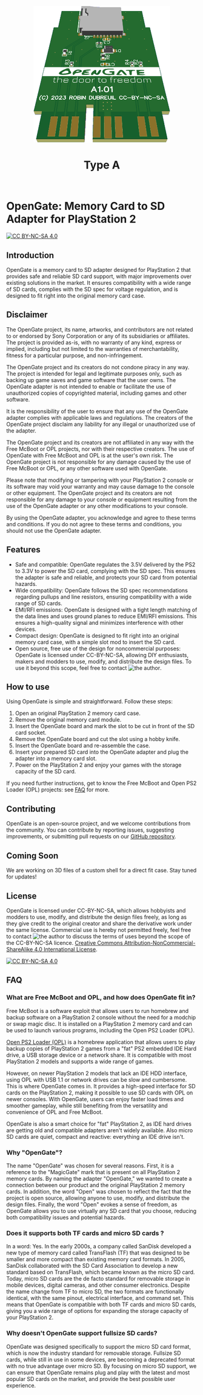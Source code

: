 <p align="center">
    <img src="https://github.com/Robin-DUBREUIL/opengate/raw/A/3D_render.png" width="360"/>
</p>
<h1 align="center">Type A</h1>
<br/>

# OpenGate: Memory Card to SD Adapter for PlayStation 2
[![CC BY-NC-SA 4.0][cc-by-nc-sa-shield]][cc-by-nc-sa]

## Introduction

OpenGate is a memory card to SD adapter designed for PlayStation 2 that provides safe and reliable SD card support, with major improvements over existing solutions in the market. It ensures compatibility with a wide range of SD cards, complies with the SD spec for voltage regulation, and is designed to fit right into the original memory card case.

## Disclaimer

The OpenGate project, its name, artworks, and contributors are not related to or endorsed by Sony Corporation or any of its subsidiaries or affiliates. The project is provided as-is, with no warranty of any kind, express or implied, including but not limited to the warranties of merchantability, fitness for a particular purpose, and non-infringement.

The OpenGate project and its creators do not condone piracy in any way. The project is intended for legal and legitimate purposes only, such as backing up game saves and game software that the user owns. The OpenGate adapter is not intended to enable or facilitate the use of unauthorized copies of copyrighted material, including games and other software.

It is the responsibility of the user to ensure that any use of the OpenGate adapter complies with applicable laws and regulations. The creators of the OpenGate project disclaim any liability for any illegal or unauthorized use of the adapter.

The OpenGate project and its creators are not affiliated in any way with the Free McBoot or OPL projects, nor with their respective creators. The use of OpenGate with Free McBoot and OPL is at the user's own risk. The OpenGate project is not responsible for any damage caused by the use of Free McBoot or OPL, or any other software used with OpenGate.

Please note that modifying or tampering with your PlayStation 2 console or its software may void your warranty and may cause damage to the console or other equipment. The OpenGate project and its creators are not responsible for any damage to your console or equipment resulting from the use of the OpenGate adapter or any other modifications to your console.

By using the OpenGate adapter, you acknowledge and agree to these terms and conditions. If you do not agree to these terms and conditions, you should not use the OpenGate adapter.

## Features

- Safe and compatible: OpenGate regulates the 3.5V delivered by the PS2 to 3.3V to power the SD card, complying with the SD spec. This ensures the adapter is safe and reliable, and protects your SD card from potential hazards.
- Wide compatibility: OpenGate follows the SD spec recommendations regarding pullups and line resistors, ensuring compatibility with a wide range of SD cards.
- EMI/RFI emissions: OpenGate is designed with a tight length matching of the data lines and uses ground planes to reduce EMI/RFI emissions. This ensures a high-quality signal and minimizes interference with other devices.
- Compact design: OpenGate is designed to fit right into an original memory card case, with a simple slot mod to insert the SD card.
- Open source, free use of the design for noncommercial purposes: OpenGate is licensed under CC-BY-NC-SA, allowing DIY enthusiasts, makers and modders to use, modify, and distribute the design files. To use it beyond this scope, feel free to contact ![the author](https://github.com/Robin-DUBREUIL).

## How to use

Using OpenGate is simple and straightforward. Follow these steps:

1. Open an original PlayStation 2 memory card case.
2. Remove the original memory card module.
3. Insert the OpenGate board and mark the slot to be cut in front of the SD card socket.
4. Remove the OpenGate board and cut the slot using a hobby knife.
5. Insert the OpenGate board and re-assemble the case.
6. Insert your prepared SD card into the OpenGate adapter and plug the adapter into a memory card slot.
7. Power on the PlayStation 2 and enjoy your games with the storage capacity of the SD card.

If you need further instructions, get to know the Free McBoot and Open PS2 Loader (OPL) projects: see [FAQ](#FAQ) for more.

## Contributing

OpenGate is an open-source project, and we welcome contributions from the community. You can contribute by reporting issues, suggesting improvements, or submitting pull requests on our [GitHub repository](https://github.com//Robin-DUBREUIL/opengate/).

## Coming Soon

We are working on 3D files of a custom shell for a direct fit case. Stay tuned for updates!

## License

OpenGate is licensed under CC-BY-NC-SA, which allows hobbyists and modders to use, modify, and distribute the design files freely, as long as they give credit to the original creator and share the derivative work under the same license. Commercial use is hereby not permitted freely, feel free to contact ![the author](https://github.com/Robin-DUBREUIL) to discuss the terms of uses beyond the scope of the CC-BY-NC-SA licence.
[Creative Commons Attribution-NonCommercial-ShareAlike 4.0 International License][cc-by-nc-sa].

[![CC BY-NC-SA 4.0][cc-by-nc-sa-image]][cc-by-nc-sa]


[cc-by-nc-sa]: http://creativecommons.org/licenses/by-nc-sa/4.0/
[cc-by-nc-sa-image]: https://licensebuttons.net/l/by-nc-sa/4.0/88x31.png
[cc-by-nc-sa-shield]: https://img.shields.io/badge/License-CC%20BY--NC--SA%204.0-lightgrey.svg

## FAQ

### What are Free McBoot and OPL, and how does OpenGate fit in?

Free McBoot is a software exploit that allows users to run homebrew and backup software on a PlayStation 2 console without the need for a modchip or swap magic disc. It is installed on a PlayStation 2 memory card and can be used to launch various programs, including the Open PS2 Loader (OPL).

[Open PS2 Loader (OPL)](https://github.com/ps2homebrew/Open-PS2-Loader) is a homebrew application that allows users to play backup copies of PlayStation 2 games from a "fat" PS2 embedded IDE Hard drive, a USB storage device or a network share. It is compatible with most PlayStation 2 models and supports a wide range of games.

However, on newer PlayStation 2 models that lack an IDE HDD interface, using OPL with USB 1.1 or network drives can be slow and cumbersome. This is where OpenGate comes in. It provides a high-speed interface for SD cards on the PlayStation 2, making it possible to use SD cards with OPL on newer consoles. With OpenGate, users can enjoy faster load times and smoother gameplay, while still benefiting from the versatility and convenience of OPL and Free McBoot.

OpenGate is also a smart choice for "fat" PlayStation 2, as IDE hard drives are getting old and compatible adapters aren't widely available. Also micro SD cards are quiet, compact and reactive: everything an IDE drive isn't.

### Why "OpenGate"?

The name "OpenGate" was chosen for several reasons. First, it is a reference to the "MagicGate" mark that is present on all PlayStation 2 memory cards. By naming the adapter "OpenGate," we wanted to create a connection between our product and the original PlayStation 2 memory cards. In addition, the word "Open" was chosen to reflect the fact that the project is open source, allowing anyone to use, modify, and distribute the design files. Finally, the word "Open" evokes a sense of freedom, as OpenGate allows you to use virtually any SD card that you choose, reducing both compatibility issues and potential hazards.

### Does it supports both TF cards and micro SD cards ?

In a word: Yes. In the early 2000s, a company called SanDisk developed a new type of memory card called TransFlash (TF) that was designed to be smaller and more compact than existing memory card formats. In 2005, SanDisk collaborated with the SD Card Association to develop a new standard based on TransFlash, which became known as the micro SD card. Today, micro SD cards are the de facto standard for removable storage in mobile devices, digital cameras, and other consumer electronics. Despite the name change from TF to micro SD, the two formats are functionally identical, with the same pinout, electrical interface, and command set. This means that OpenGate is compatible with both TF cards and micro SD cards, giving you a wide range of options for expanding the storage capacity of your PlayStation 2.

### Why doesn't OpenGate support fullsize SD cards?

OpenGate was designed specifically to support the micro SD card format, which is now the industry standard for removable storage. Fullsize SD cards, while still in use in some devices, are becoming a deprecated format with no true advantage over micro SD. By focusing on micro SD support, we can ensure that OpenGate remains plug and play with the latest and most popular SD cards on the market, and provide the best possible user experience.

